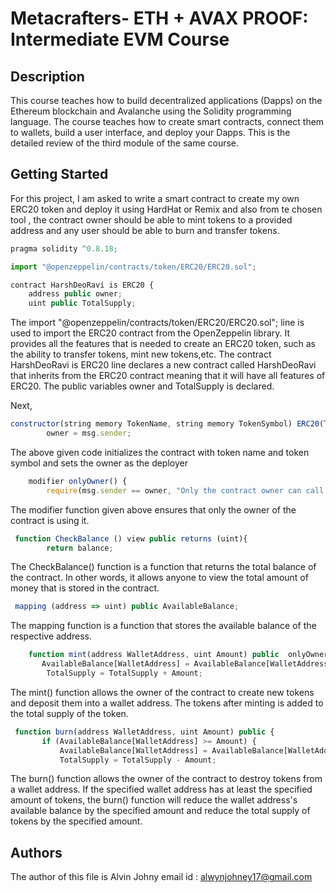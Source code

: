 # Metacrafters- ETH + AVAX PROOF: Intermediate EVM Course
## Description

This course teaches how to build decentralized applications (Dapps) on the Ethereum blockchain and Avalanche using the Solidity programming language.
The course teaches how to create smart contracts, connect them to wallets, build a user interface, and deploy your Dapps. This is the detailed review of the third module of the same course. 

## Getting Started
For this project, I am asked to write a smart contract to create my own ERC20 token and deploy it using HardHat or Remix and also from te chosen tool , the contract owner should be able to mint tokens to a provided address and any user should be able to burn and transfer tokens.
```javascript
pragma solidity ^0.8.18;

import "@openzeppelin/contracts/token/ERC20/ERC20.sol";

contract HarshDeoRavi is ERC20 {
    address public owner;
    uint public TotalSupply;

```
The import "@openzeppelin/contracts/token/ERC20/ERC20.sol"; line is used to import the ERC20 contract from the OpenZeppelin library. It  provides all the features that is needed to create an ERC20 token, such as the ability to transfer tokens, mint new tokens,etc. The contract HarshDeoRavi is ERC20 line declares a new contract called HarshDeoRavi that inherits from the ERC20 contract meaning that it will have all features of ERC20. The public variables owner and TotalSupply is declared.  
   
Next, 
```javascript
constructor(string memory TokenName, string memory TokenSymbol) ERC20(TokenName, TokenSymbol) {
        owner = msg.sender;
```
The above given code initializes the contract with token name and token symbol and sets the owner as the deployer
```javascript
    modifier onlyOwner() {
        require(msg.sender == owner, "Only the contract owner can call this function");
```
The modifier function given above ensures that only the owner of the contract is using it. 

```javascript
 function CheckBalance () view public returns (uint){
        return balance;
```
The CheckBalance() function is a function that returns the total balance of the contract. In other words, it allows anyone to view the total amount of money that is stored in the contract.

```javascript
 mapping (address => uint) public AvailableBalance;
```
The mapping function is a function that stores the available balance of the respective address.
```javascript
    function mint(address WalletAddress, uint Amount) public  onlyOwner{
       AvailableBalance[WalletAddress] = AvailableBalance[WalletAddress] + Amount;
        TotalSupply = TotalSupply + Amount;
```
 The mint() function allows the owner of the contract to create new tokens and deposit them into a wallet address. The tokens after minting is added to the total supply of the token.
 ```javascript
  function burn(address WalletAddress, uint Amount) public {
        if (AvailableBalance[WalletAddress] >= Amount) {
            AvailableBalance[WalletAddress] = AvailableBalance[WalletAddress] - Amount;
            TotalSupply = TotalSupply - Amount;
```
The burn() function allows the owner of the contract to destroy tokens from a wallet address. If the specified wallet address has at least the specified amount of tokens, the burn() function will reduce the wallet address's available balance by the specified amount and reduce the total supply of tokens by the specified amount.

## Authors
The author of this file is Alvin Johny
email id : alwynjohney17@gmail.com
